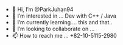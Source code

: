 - 👋 Hi, I’m @ParkJuhan94
- 👀 I’m interested in ... Dev with C++ / Java
- 🌱 I’m currently learning ... this and that..
- 💞️ I’m looking to collaborate on ... 
- 📫 How to reach me ... +82-10-5115-2980

<!---
ParkJuhan94/ParkJuhan94 is a ✨ special ✨ repository because its `README.md` (this file) appears on your GitHub profile.
You can click the Preview link to take a look at your changes.
--->
